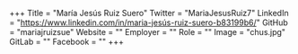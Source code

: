 +++
Title = "María Jesús Ruiz Suero"
Twitter = "MariaJesusRuiz7"
LinkedIn = "https://www.linkedin.com/in/maria-jesús-ruiz-suero-b83199b6/"
GitHub = "mariajruizsue"
Website = ""
Employer = ""
Role = ""
Image = "chus.jpg"
GitLab = ""
Facebook = ""
+++
